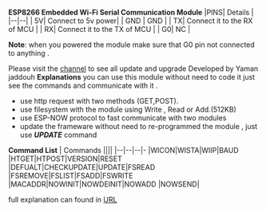 **ESP8266 Embedded Wi-Fi Serial Communication Module**
|PINS| Details  |
|--|--|
| 5V|  Connect to 5v power|
| GND | GND |
| TX| Connect it to the RX of MCU |
| RX| Connect it to the TX of MCU |
| G0| NC |

**Note**: when you powered the module make sure that G0 pin not connected to anything .

Please visit the [channel](https://t.me/ESP8266_AT) to see all update and upgrade Developed by Yaman jaddouh
**Explanations**
you can use this module without need to code it just see the commands and communicate with it .

 -  use http request with two methods (GET,POST).
 -  use filesystem with the module using Write , Read or Add.(512KB)
 -  use ESP-NOW protocol to fast communicate with two modules 
-  update the frameware without need to re-programmed the module , just use ***UPDATE*** command 


**Command List**
| Commands  ||||
|--|--|--|-
|WICON|WISTA|WIIP|BAUD
|HTGET|HTPOST|VERSION|RESET
|DEFUALT|CHECKUPDATE|UPDATE|FSREAD
|FSREMOVE|FSLIST|FSADD|FSWRITE
|MACADDR|NOWINIT|NOWDEINIT|NOWADD
|NOWSEND|

full explanation can found in [URL](https://github.com/yaman-jaddouh/ESP8266_AT_COMMAND/blob/c2007f5adf6f493788e2e5063b34595fe1ae4245/ESP8266%20AT%20command.pdf)

